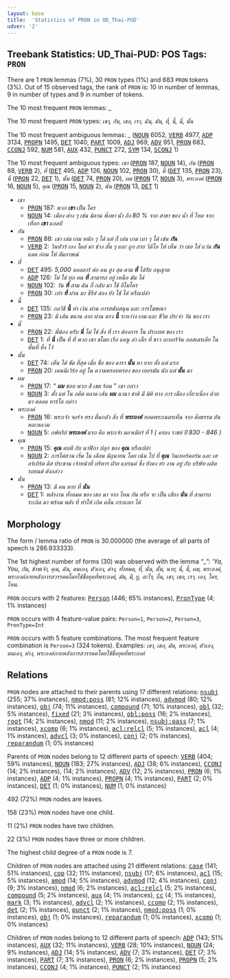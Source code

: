 ```yaml
---
layout: base
title:  'Statistics of PRON in UD_Thai-PUD'
udver: '2'
---
```


## Treebank Statistics: UD_Thai-PUD: POS Tags: `PRON`

There are 1 `PRON` lemmas (7%), 30 `PRON` types (1%) and 683 `PRON` tokens (3%).
Out of 15 observed tags, the rank of `PRON` is: 10 in number of lemmas, 9 in number of types and 9 in number of tokens.

The 10 most frequent `PRON` lemmas: <em>_</em>

The 10 most frequent `PRON` types:  <em>เขา, กัน, เธอ, เรา, ฉัน, มัน, ที่, นี้, นี่, นั้น</em>

The 10 most frequent ambiguous lemmas: <em>_</em> (<tt><a href="th_pud-pos-NOUN.html">NOUN</a></tt> 6052, <tt><a href="th_pud-pos-VERB.html">VERB</a></tt> 4977, <tt><a href="th_pud-pos-ADP.html">ADP</a></tt> 3134, <tt><a href="th_pud-pos-PROPN.html">PROPN</a></tt> 1495, <tt><a href="th_pud-pos-DET.html">DET</a></tt> 1040, <tt><a href="th_pud-pos-PART.html">PART</a></tt> 1009, <tt><a href="th_pud-pos-ADJ.html">ADJ</a></tt> 969, <tt><a href="th_pud-pos-ADV.html">ADV</a></tt> 951, <tt><a href="th_pud-pos-PRON.html">PRON</a></tt> 683, <tt><a href="th_pud-pos-CCONJ.html">CCONJ</a></tt> 592, <tt><a href="th_pud-pos-NUM.html">NUM</a></tt> 581, <tt><a href="th_pud-pos-AUX.html">AUX</a></tt> 432, <tt><a href="th_pud-pos-PUNCT.html">PUNCT</a></tt> 272, <tt><a href="th_pud-pos-SYM.html">SYM</a></tt> 134, <tt><a href="th_pud-pos-SCONJ.html">SCONJ</a></tt> 1)

The 10 most frequent ambiguous types:  <em>เขา</em> (<tt><a href="th_pud-pos-PRON.html">PRON</a></tt> 187, <tt><a href="th_pud-pos-NOUN.html">NOUN</a></tt> 14), <em>กัน</em> (<tt><a href="th_pud-pos-PRON.html">PRON</a></tt> 88, <tt><a href="th_pud-pos-VERB.html">VERB</a></tt> 2), <em>ที่</em> (<tt><a href="th_pud-pos-DET.html">DET</a></tt> 495, <tt><a href="th_pud-pos-ADP.html">ADP</a></tt> 126, <tt><a href="th_pud-pos-NOUN.html">NOUN</a></tt> 102, <tt><a href="th_pud-pos-PRON.html">PRON</a></tt> 30), <em>นี้</em> (<tt><a href="th_pud-pos-DET.html">DET</a></tt> 135, <tt><a href="th_pud-pos-PRON.html">PRON</a></tt> 23), <em>นี่</em> (<tt><a href="th_pud-pos-PRON.html">PRON</a></tt> 22, <tt><a href="th_pud-pos-DET.html">DET</a></tt> 1), <em>นั้น</em> (<tt><a href="th_pud-pos-DET.html">DET</a></tt> 74, <tt><a href="th_pud-pos-PRON.html">PRON</a></tt> 20), <em>ผม</em> (<tt><a href="th_pud-pos-PRON.html">PRON</a></tt> 17, <tt><a href="th_pud-pos-NOUN.html">NOUN</a></tt> 3), <em>พระองค์</em> (<tt><a href="th_pud-pos-PRON.html">PRON</a></tt> 16, <tt><a href="th_pud-pos-NOUN.html">NOUN</a></tt> 5), <em>คุณ</em> (<tt><a href="th_pud-pos-PRON.html">PRON</a></tt> 15, <tt><a href="th_pud-pos-NOUN.html">NOUN</a></tt> 2), <em>นั่น</em> (<tt><a href="th_pud-pos-PRON.html">PRON</a></tt> 13, <tt><a href="th_pud-pos-DET.html">DET</a></tt> 1)


* <em>เขา</em>
  * <tt><a href="th_pud-pos-PRON.html">PRON</a></tt> 187: <em>พวก <b>เขา</b> เป็น ใคร</em>
  * <tt><a href="th_pud-pos-NOUN.html">NOUN</a></tt> 14: <em>เมือง ต่าง ๆ เช่น มิลาน พึ่งพา น้ำ ถึง 80 % จาก สาขา ของ น้ำ ที่ ไหล จาก เทือก <b>เขา</b> แอลป์</em>
* <em>กัน</em>
  * <tt><a href="th_pud-pos-PRON.html">PRON</a></tt> 88: <em>เขา เล่ม เกม หนัก ๆ ได้ แต่ ก็ เล่น เกม เบา ๆ ได้ เช่น <b>กัน</b></em>
  * <tt><a href="th_pud-pos-VERB.html">VERB</a></tt> 2: <em>วินทัวร์ เอง โผล่ มา ช่วง สั้น ๆ และ ถูก ถ่าย วิดีโอ ให้ เห็น ว่า เธอ ใส่ แว่น <b>กัน</b> แดด ก่อน ให้ สัมภาษณ์</em>
* <em>ที่</em>
  * <tt><a href="th_pud-pos-DET.html">DET</a></tt> 495: <em>5,000 ดอลลาร์ ต่อ คน สูง สุด ตาม <b>ที่</b> ได้รับ อนุญาต</em>
  * <tt><a href="th_pud-pos-ADP.html">ADP</a></tt> 126: <em>ไม่ ใช่ ทุก คน <b>ที่</b> สามารถ อยู่ เหนือ มัน ได้</em>
  * <tt><a href="th_pud-pos-NOUN.html">NOUN</a></tt> 102: <em>วัน <b>ที่</b> สาม ฉัน ก็ กลับ มา ใช้ อีไมโคร</em>
  * <tt><a href="th_pud-pos-PRON.html">PRON</a></tt> 30: <em>เท่า <b>ที่</b> ผ่าน มา ซีรีส์ สอง ยัง ใช้ ได้ หรือเปล่า</em>
* <em>นี้</em>
  * <tt><a href="th_pud-pos-DET.html">DET</a></tt> 135: <em>กลวิธี <b>นี้</b> ทำ เงิน ผ่าน การสนับสนุน และ การโฆษณา</em>
  * <tt><a href="th_pud-pos-PRON.html">PRON</a></tt> 23: <em>มี เส้น ขนาน ลาก ผ่าน ตรง <b>นี้</b> ระหว่าง เกม และ ชีวิต ประจำ วัน ของ เรา</em>
* <em>นี่</em>
  * <tt><a href="th_pud-pos-PRON.html">PRON</a></tt> 22: <em>พี่น้อง ครับ <b>นี่</b> ไม่ ใช่ สิ่ง ที่ เรา ต้องการ ใน ประเทศ ของ เรา</em>
  * <tt><a href="th_pud-pos-DET.html">DET</a></tt> 1: <em>ที่ <b>นี่</b> เป็น ที่ ที่ พวก เขา ขโมย เรือ แคนู ลำ เล็ก ที่ ชาว อะบอริจิน ออสเตรเลีย ใน พื้นที่ ทิ้ง ไว้</em>
* <em>นั้น</em>
  * <tt><a href="th_pud-pos-DET.html">DET</a></tt> 74: <em>เห็น ได้ ชัด ที่สุด เมื่อ ชื่อ ของ ดารา <b>นั้น</b> หา ยาก ตั้ง แต่ แรก</em>
  * <tt><a href="th_pud-pos-PRON.html">PRON</a></tt> 20: <em>เดนนีเวิร์ก อยู่ ใน ความครอบครอง ของ เยอรมัน นับ แต่ <b>นั้น</b> มา</em>
* <em>ผม</em>
  * <tt><a href="th_pud-pos-PRON.html">PRON</a></tt> 17: <em>“ <b>ผม</b> ชอบ พวก สี เขต ร้อน ” เขา กล่าว</em>
  * <tt><a href="th_pud-pos-NOUN.html">NOUN</a></tt> 3: <em>ตั้ง แต่ ใน อดีต ตลาด เส้น <b>ผม</b> นานา ชาติ มี มิติ ทาง การ เมือง เกี่ยวเนื่อง ด้วย มา ตลอด ทาร์โล กล่าว</em>
* <em>พระองค์</em>
  * <tt><a href="th_pud-pos-PRON.html">PRON</a></tt> 16: <em>พระเจ้า จอร์จ ทรง ตื่นกลัว สิ่ง ที่ <b>พระองค์</b> ทอดพระเนตรเห็น จาก ศีลธรรม อัน หละหลวม</em>
  * <tt><a href="th_pud-pos-NOUN.html">NOUN</a></tt> 5: <em>กษัตริย์ <b>พระองค์</b> แรก คือ พระเจ้า มอจเมียร์ ที่ 1 ( ครอง ราชย์ ปี 830 - 846 )</em>
* <em>คุณ</em>
  * <tt><a href="th_pud-pos-PRON.html">PRON</a></tt> 15: <em><b>คุณ</b> ตบตี กับ นาฬิกา ปลุก ของ <b>คุณ</b> หรือเปล่า</em>
  * <tt><a href="th_pud-pos-NOUN.html">NOUN</a></tt> 2: <em>การไต่สวน เริ่ม ใน เดือน มิถุนายน โดย เน้น ไป ที่ <b>คุณ</b> วินเทอร์คอร์น และ เฮอร์เบิร์ต ดีส ประธาน เจ้าหน้าที่ บริหาร ฝ่าย แบรนด์ ซึ่ง ยังคง ทำ งาน อยู่ กับ บริษัท ผลิต รถยนต์ ดังกล่าว</em>
* <em>นั่น</em>
  * <tt><a href="th_pud-pos-PRON.html">PRON</a></tt> 13: <em>มี คน ตาย ที่ <b>นั่น</b></em>
  * <tt><a href="th_pud-pos-DET.html">DET</a></tt> 1: <em>พลังงาน ทั้งหมด ของ เธอ มา จาก ไหน กัน หรือ จะ เป็น เสียง <b>นั่น</b> ที่ สามารถ ระเบิด มา พร้อม พลัง ที่ ทำให้ เกิด คลื่น กระแทก ได้</em>

## Morphology

The form / lemma ratio of `PRON` is 30.000000 (the average of all parts of speech is 286.933333).

The 1st highest number of forms (30) was observed with the lemma “_”: <em>'Ya, You, กัน, ข้าพเจ้า, คุณ, ฉัน, ตนเอง, ตัวเอง, ต่าง, ทั้งหมด, ที่, นั่น, นั้น, นาย, นี่, นี้, ผม, พระองค์, พระองค์ภายหลังการสวรรคตโดยใช้ชื่อยุคที่พระองค์, มัน, มี, ยู, อะไร, อื่น, เขา, เธอ, เรา, เอง, ใคร, ไหน</em>.

`PRON` occurs with 2 features: <tt><a href="th_pud-feat-Person.html">Person</a></tt> (446; 65% instances), <tt><a href="th_pud-feat-PronType.html">PronType</a></tt> (4; 1% instances)

`PRON` occurs with 4 feature-value pairs: `Person=1`, `Person=2`, `Person=3`, `PronType=Int`

`PRON` occurs with 5 feature combinations.
The most frequent feature combination is `Person=3` (324 tokens).
Examples: <em>เขา, เธอ, มัน, พระองค์, ตัวเอง, ตนเอง, ต่าง, พ​ร​ะ​อ​ง​ค​์​ภ​า​ย​ห​ล​ั​ง​ก​า​ร​ส​ว​ร​ร​ค​ต​โ​ด​ย​ใ​ช​้​ช​ื​่​อ​ย​ุ​ค​ท​ี​่​พ​ร​ะ​อ​ง​ค​์</em>


## Relations

`PRON` nodes are attached to their parents using 17 different relations: <tt><a href="th_pud-dep-nsubj.html">nsubj</a></tt> (255; 37% instances), <tt><a href="th_pud-dep-nmod-poss.html">nmod:poss</a></tt> (81; 12% instances), <tt><a href="th_pud-dep-advmod.html">advmod</a></tt> (80; 12% instances), <tt><a href="th_pud-dep-obj.html">obj</a></tt> (74; 11% instances), <tt><a href="th_pud-dep-compound.html">compound</a></tt> (71; 10% instances), <tt><a href="th_pud-dep-obl.html">obl</a></tt> (32; 5% instances), <tt><a href="th_pud-dep-fixed.html">fixed</a></tt> (21; 3% instances), <tt><a href="th_pud-dep-obl-poss.html">obl:poss</a></tt> (16; 2% instances), <tt><a href="th_pud-dep-root.html">root</a></tt> (14; 2% instances), <tt><a href="th_pud-dep-nmod.html">nmod</a></tt> (11; 2% instances), <tt><a href="th_pud-dep-nsubj-pass.html">nsubj:pass</a></tt> (7; 1% instances), <tt><a href="th_pud-dep-xcomp.html">xcomp</a></tt> (6; 1% instances), <tt><a href="th_pud-dep-acl-relcl.html">acl:relcl</a></tt> (5; 1% instances), <tt><a href="th_pud-dep-acl.html">acl</a></tt> (4; 1% instances), <tt><a href="th_pud-dep-advcl.html">advcl</a></tt> (3; 0% instances), <tt><a href="th_pud-dep-conj.html">conj</a></tt> (2; 0% instances), <tt><a href="th_pud-dep-reparandum.html">reparandum</a></tt> (1; 0% instances)

Parents of `PRON` nodes belong to 12 different parts of speech: <tt><a href="th_pud-pos-VERB.html">VERB</a></tt> (404; 59% instances), <tt><a href="th_pud-pos-NOUN.html">NOUN</a></tt> (183; 27% instances), <tt><a href="th_pud-pos-ADJ.html">ADJ</a></tt> (38; 6% instances), <tt><a href="th_pud-pos-CCONJ.html">CCONJ</a></tt> (14; 2% instances),  (14; 2% instances), <tt><a href="th_pud-pos-ADV.html">ADV</a></tt> (12; 2% instances), <tt><a href="th_pud-pos-PRON.html">PRON</a></tt> (6; 1% instances), <tt><a href="th_pud-pos-ADP.html">ADP</a></tt> (4; 1% instances), <tt><a href="th_pud-pos-PROPN.html">PROPN</a></tt> (4; 1% instances), <tt><a href="th_pud-pos-PART.html">PART</a></tt> (2; 0% instances), <tt><a href="th_pud-pos-DET.html">DET</a></tt> (1; 0% instances), <tt><a href="th_pud-pos-NUM.html">NUM</a></tt> (1; 0% instances)

492 (72%) `PRON` nodes are leaves.

158 (23%) `PRON` nodes have one child.

11 (2%) `PRON` nodes have two children.

22 (3%) `PRON` nodes have three or more children.

The highest child degree of a `PRON` node is 7.

Children of `PRON` nodes are attached using 21 different relations: <tt><a href="th_pud-dep-case.html">case</a></tt> (141; 51% instances), <tt><a href="th_pud-dep-cop.html">cop</a></tt> (32; 11% instances), <tt><a href="th_pud-dep-nsubj.html">nsubj</a></tt> (17; 6% instances), <tt><a href="th_pud-dep-acl.html">acl</a></tt> (15; 5% instances), <tt><a href="th_pud-dep-amod.html">amod</a></tt> (14; 5% instances), <tt><a href="th_pud-dep-advmod.html">advmod</a></tt> (12; 4% instances), <tt><a href="th_pud-dep-conj.html">conj</a></tt> (9; 3% instances), <tt><a href="th_pud-dep-nmod.html">nmod</a></tt> (6; 2% instances), <tt><a href="th_pud-dep-acl-relcl.html">acl:relcl</a></tt> (5; 2% instances), <tt><a href="th_pud-dep-compound.html">compound</a></tt> (5; 2% instances), <tt><a href="th_pud-dep-aux.html">aux</a></tt> (4; 1% instances), <tt><a href="th_pud-dep-cc.html">cc</a></tt> (4; 1% instances), <tt><a href="th_pud-dep-mark.html">mark</a></tt> (3; 1% instances), <tt><a href="th_pud-dep-advcl.html">advcl</a></tt> (2; 1% instances), <tt><a href="th_pud-dep-ccomp.html">ccomp</a></tt> (2; 1% instances), <tt><a href="th_pud-dep-det.html">det</a></tt> (2; 1% instances), <tt><a href="th_pud-dep-punct.html">punct</a></tt> (2; 1% instances), <tt><a href="th_pud-dep-nmod-poss.html">nmod:poss</a></tt> (1; 0% instances), <tt><a href="th_pud-dep-obj.html">obj</a></tt> (1; 0% instances), <tt><a href="th_pud-dep-reparandum.html">reparandum</a></tt> (1; 0% instances), <tt><a href="th_pud-dep-xcomp.html">xcomp</a></tt> (1; 0% instances)

Children of `PRON` nodes belong to 12 different parts of speech: <tt><a href="th_pud-pos-ADP.html">ADP</a></tt> (143; 51% instances), <tt><a href="th_pud-pos-AUX.html">AUX</a></tt> (32; 11% instances), <tt><a href="th_pud-pos-VERB.html">VERB</a></tt> (28; 10% instances), <tt><a href="th_pud-pos-NOUN.html">NOUN</a></tt> (24; 9% instances), <tt><a href="th_pud-pos-ADJ.html">ADJ</a></tt> (14; 5% instances), <tt><a href="th_pud-pos-ADV.html">ADV</a></tt> (7; 3% instances), <tt><a href="th_pud-pos-DET.html">DET</a></tt> (7; 3% instances), <tt><a href="th_pud-pos-PART.html">PART</a></tt> (7; 3% instances), <tt><a href="th_pud-pos-PRON.html">PRON</a></tt> (6; 2% instances), <tt><a href="th_pud-pos-PROPN.html">PROPN</a></tt> (5; 2% instances), <tt><a href="th_pud-pos-CCONJ.html">CCONJ</a></tt> (4; 1% instances), <tt><a href="th_pud-pos-PUNCT.html">PUNCT</a></tt> (2; 1% instances)

